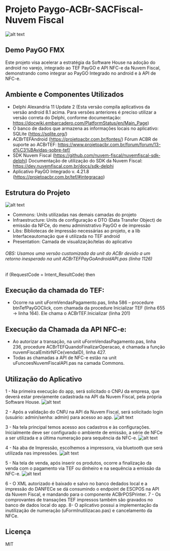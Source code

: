 # Projeto Paygo-ACBr-SACFiscal-Nuvem Fiscal

![alt text](https://www.sacfiscal.com.br/paygo/fmx/logo_fmx.jpg)

## Demo PayGO FMX

Este projeto visa acelerar a estratégia da Software House na adoção do android no varejo, integrado ao TEF PayGO e API NFC-e da Nuvem Fiscal, demonstrando como integrar ao PayGO Integrado no android e à API de NFC-e.

## Ambiente e Componentes Utilizados

- Delphi Alexandria 11 Update 2 (Esta versão compila aplicativos da versão android 8.1 acima. Para versões anteriores é preciso utilizar a versão correta do Delphi, conforme documentação: https://docwiki.embarcadero.com/PlatformStatus/en/Main_Page)
- O banco de dados que armazena as informações locais no aplicativo: SQLite (https://sqlite.org/)
- ACBrTEFAndroid (https://projetoacbr.com.br/fontes/)
  Fórum ACBR de suporte ao ACBrTEF: https://www.projetoacbr.com.br/forum/forum/13-d%C3%BAvidas-sobre-tef/
- SDK Nuvem Fiscal (https://github.com/nuvem-fiscal/nuvemfiscal-sdk-delphi)
  Documentação de utilização do SDK da Nuvem Fiscal: https://dev.nuvemfiscal.com.br/docs/sdk-delphi
- Aplicativo PayGO Integrado v. 4.21.8 (https://projetoacbr.com.br/tef/#integracao)

## Estrutura do Projeto

![alt text](https://www.sacfiscal.com.br/paygo/fmx/estrutura.png)

- Commons: Units utilizadas nas demais camadas do projeto
- Infraestructure: Units de configuração e DTO (Data Transfer Object) de emissão da NFCe, do menu administrativo PayGO e de impressão
- Libs: Bibliotecas de impressão necessárias ao projeto, e a lib Interfaceautomação que é utilizada no TEF android
- Presentation: Camada de visualização/telas do aplicativo

###### OBS: Usamos uma versão customizada da unit do ACBr devido a um retorno inesperado na unit ACBrTEFPayGoAndroidAPI.pas (linha 1126)

if (RequestCode = Intent_ResultCode) then

## Execução da chamada do TEF:

- Ocorre na unit uFormVendasPagamento.pas, linha 586 – procedure btnTefPayGOClick, com chamada da procedure Inicializar TEF (linha 655 -> linha 164). Ele chama o ACBrTEF.Inicializar (linha 201)

## Execução da Chamada da API NFC-e:

- Ao autorizar a transação, na unit uFormVendasPagamento.pas, linha 236, procedure ACBrTEFQuandoFinalizarOperacao, é chamada a função nuvemFiscalEmitirNFCe(vendaID), linha 427.
- Todas as chamadas a API de NFC-e estão na unit uFuncoesNuvemFiscalAPI.pas na camada Commons.

## Utilização do Aplicativo

1 - Na primeira execução do app, será solicitado o CNPJ da empresa, que deverá estar previamente cadastrada na API da Nuvem Fiscal, pela própria Software House.
![alt text](https://www.sacfiscal.com.br/paygo/fmx/t1_fmx.png)

2 - Após a validação do CNPJ na API da Nuvem Fiscal, será solicitado login (usuário: admin/senha: admin) para acesso ao app.
![alt text](https://www.sacfiscal.com.br/paygo/fmx/t2_fmx.png)

3 - Na tela principal temos acesso aos cadastros e às configurações. Inicialmente deve ser configurado o ambiente de emissão, a série de NFCe a ser utilizada e a última numeração para sequência da NFC-e.
![alt text](https://www.sacfiscal.com.br/paygo/fmx/t3_fmx.png)

4 - Na aba de Impressão, escolhemos a impressora, via bluetooth que será utilizada nas impressões.
![alt text](https://www.sacfiscal.com.br/paygo/fmx/t4_fmx.png)

5 - Na tela de venda, após inserir os produtos, ocorre a finalização da venda com o pagamento via TEF ou dinheiro e na sequência a emissão da NFC-e.
![alt text](https://www.sacfiscal.com.br/paygo/fmx/t5_fmx.png)

6 - O XML autorizado é baixado e salvo no banco dedados local e a impressão do DANFECe se dá consumindo o endpoint de ESCPOS na API da Nuvem Fiscal, e mandando para o componente ACBrPOSPrinter.
7 - Os comprovantes de transações TEF impressos também são gravados no banco de dados local do app.
8- O aplicativo possui a implementação da inutilização de numeração (uFormInutilizacao.pas) e cancelamento da NFCe.

## Licença

MIT

